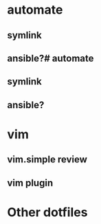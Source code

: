 # automate
## symlink
## ansible?# automate
## symlink
## ansible?

# vim
## vim.simple review
## vim plugin

# Other dotfiles
